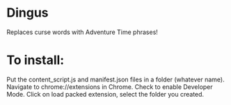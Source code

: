 Dingus
======

Replaces curse words with Adventure Time phrases!

To install:
======
Put the content_script.js and manifest.json files in a folder (whatever name).
Navigate to chrome://extensions in Chrome. 
Check to enable Developer Mode.
Click on load packed extension, select the folder you created.
